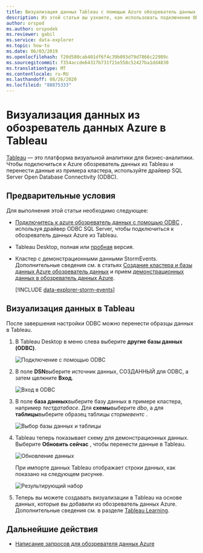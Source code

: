 ```yaml
---
title: Визуализация данных Tableau с помощью Azure обозреватель данных ODBC Connector
description: Из этой статьи вы узнаете, как использовать подключение ODBC к Azure обозреватель данных для визуализации данных с помощью Tableau.
author: orspod
ms.author: orspodek
ms.reviewer: gabil
ms.service: data-explorer
ms.topic: how-to
ms.date: 06/03/2019
ms.openlocfilehash: f20d580cab401df6f4c39b093d79d7866c22989c
ms.sourcegitcommit: f354accde64317b731f21e558c52427ba1dd4830
ms.translationtype: MT
ms.contentlocale: ru-RU
ms.lasthandoff: 08/26/2020
ms.locfileid: "88875333"
---
```

# <a name="visualize-data-from-azure-data-explorer-in-tableau"></a>Визуализация данных из обозреватель данных Azure в Tableau

 [Tableau](https://www.tableau.com/) — это платформа визуальной аналитики для бизнес-аналитики. Чтобы подключиться к Azure обозреватель данных из Tableau и перенести данные из примера кластера, используйте драйвер SQL Server Open Database Connectivity (ODBC). 

## <a name="prerequisites"></a>Предварительные условия

Для выполнения этой статьи необходимо следующее:

* [Подключитесь к azure обозреватель данных с помощью ODBC](connect-odbc.md) , используя драйвер ODBC SQL Server, чтобы подключиться к обозреватель данных Azure из Tableau. 

* Tableau Desktop, полная или [пробная](https://www.tableau.com/products/desktop/download) версия.

* Кластер с демонстрационными данными StormEvents. Дополнительные сведения см. в статьях [Создание кластера и базы данных Azure обозреватель данных](create-cluster-database-portal.md) и прием [демонстрационных данных в обозреватель данных Azure](ingest-sample-data.md).

    [!INCLUDE [data-explorer-storm-events](includes/data-explorer-storm-events.md)]

## <a name="visualize-data-in-tableau"></a>Визуализация данных в Tableau 

После завершения настройки ODBC можно перенести образцы данных в Tableau.

1. В Tableau Desktop в меню слева выберите **другие базы данных (ODBC)**.

    ![Подключение с помощью ODBC](media/tableau/connect-odbc.png)

1. В поле **DSN**выберите источник данных, СОЗДАННЫЙ для ODBC, а затем щелкните **Вход**.

    ![Вход в ODBC](media/tableau/odbc-sign-in.png)

1. В поле **база данных**выберите базу данных в примере кластера, например *тестдатабасе*. Для **схемы**выберите *dbo*, а для **таблицы**выберите образец таблицы *стормевентс* .

    ![Выбор базы данных и таблицы](media/tableau/select-database-table.png)

1. Tableau теперь показывает схему для демонстрационных данных. Выберите **Обновить сейчас** , чтобы перенести данные в Tableau.

    ![Обновление данных](media/tableau/update-data.png)

    При импорте данных Tableau отображает строки данных, как показано на следующем рисунке.

    ![Результирующий набор](media/tableau/result-set.png)

1. Теперь вы можете создавать визуализации в Tableau на основе данных, которые вы добавили из обозреватель данных Azure. Дополнительные сведения см. в разделе [Tableau Learning](https://www.tableau.com/learn).

## <a name="next-steps"></a>Дальнейшие действия

* [Написание запросов для обозревателя данных Azure](write-queries.md)